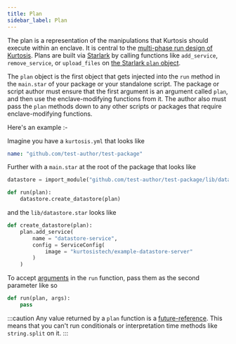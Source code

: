 ```yaml
---
title: Plan
sidebar_label: Plan
---
```


The plan is a representation of the manipulations that Kurtosis should execute within an enclave. It is central to the [multi-phase run design of Kurtosis][multi-phase-runs]. Plans are built via [Starlark][starlark-reference] by calling functions like `add_service`, `remove_service`, or `upload_files` on [the Starlark `plan` object][plan-starlark-reference].

The `plan` object is the first object that gets injected into the `run` method in the `main.star` of your package or your standalone script. The package or script author must ensure that the first argument is an argument called `plan`, and then use the enclave-modifying functions from it. The author also must pass the `plan` methods down to any other scripts or packages that require enclave-modifying functions.

Here's an example :-

Imagine you have a `kurtosis.yml` that looks like
```yaml
name: "github.com/test-author/test-package"
```

Further with a `main.star` at the root of the package that looks like
```py
datastore = import_module("github.com/test-author/test-package/lib/datastore.star")

def run(plan):
    datastore.create_datastore(plan)
```

and the `lib/datastore.star` looks like
```py
def create_datastore(plan):
    plan.add_service(
        name = "datastore-service",
        config = ServiceConfig(
            image = "kurtosistech/example-datastore-server"
        )
    )
```

To accept [arguments][arguments] in the `run` function, pass them as the second parameter like so

```py
def run(plan, args):
    pass
```

:::caution
Any value returned by a `plan` function is a [future-reference][future-reference]. This means that you can't run conditionals or interpretation time methods like `string.split` on it.
:::

<!------------------ ONLY LINKS BELOW HERE -------------------->
[future-reference]: ./future-references.md
[starlark-instructions]: ./starlark-instructions.md
[arguments]: ./packages.md#arguments
[multi-phase-runs]: ./multi-phase-runs.md
[starlark-reference]: ./starlark.md
[plan-starlark-reference]: ../starlark-reference/plan.md
